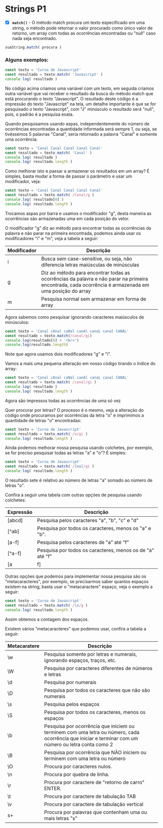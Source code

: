 # Strings P1

- [X] **`match()`** - O método match procura um texto especificado em uma string, o método pode retornar o valor procurado como único valor de retorno, um array com todas as ocorrências encontradas ou "null" caso nada seja encontrado.

```js
suaString.match( procura )
```

### Alguns exemplos:

```js
const texto = 'Curso de Javascript'
const resultado = texto.match( 'Javascript' )
console.log( resultado )
```

No código acima criamos uma variável com um texto, em seguida criamos outra variável que vai receber o resultado da busca do método match que está procurando o texto "Javascript". O resultado deste código é a impressão do texto "Javascript" na tela, um detalhe importante é que se for pesquisado o texto "Javascript", com "J" minúsculo o resultado será "null", pois, o padrão é a pesquisa exata.

Quando pesquisamos usando aspas, independentemente do número de ocorrências encontradas a quantidade
informada será sempre 1, ou seja, se tivéssemos 5 palavras "Canal", seria retornado a palavra "Canal" e somente
uma ocorrência.

```js
const texto = 'Canal Canal Canal Canal Canal'
const resultado = texto.match( 'Canal' )
console.log( resultado )
console.log( resultado.length )
```

Como melhorar isto e passar a armazenar os resultados em um array? É simples, basta mudar a forma de passar o
parâmetro e usar um modificador, veja:

```js
const texto = 'Canal Canal Canal Canal Canal'
const resultado = texto.match( /Canal/g )
console.log( resultado[0] )
console.log( resultado.length )
```

Trocamos aspas por barra e usamos o modificador "g", desta maneira as ocorrências são armazenadas uma em cada
posição do vetor.

O modificador "g" diz ao método para encontrar todas as ocorrências da palavra e não parar na primeira
encontrada, podemos ainda usar os modificadores "i" e "m", veja a tabela a seguir:

Modificador   | Descrição
--------------|---------------------------------------------------------------------------------------
i             | Busca sem case-sensitive, ou seja, não diferencia letras maiúsculas de minúsculas
g             | Diz ao método para encontrar todas as ocorrências da palavra e não parar na primeira encontrada, cada ocorrência é armazenada em uma posição do array
m             | Pesquisa normal sem armazenar em forma de array

Agora sabemos como pesquisar ignorando caracteres maiúsculos de minúsculos:

```js
const texto = 'Canal cAnal caNal canAl canaL canal CANAL'
const resultado = texto.match(/canal/gi)
console.log(resultado[0] + '<br>')
console.log(resultado.length)
```

Note que agora usamos dois modificadores "g" e "i".

Vamos a mais uma pequena alteração em nosso código tirando o índice do array:

```js
const texto = 'Canal cAnal caNal canAl canaL canal CANAL'
const resultado = texto.match( /canal/gi )
console.log( resultado )
console.log( resultado.length )
```

Agora são impressos todas as ocorrências de uma só vez

Quer procurar por letras? O processo é o mesmo, veja a alteração do código onde procuramos por ocorrências da
letra "o" e imprimimos a quantidade de letras "o" encontradas:

```js
const texto = 'Curso de Javascript'
const resultado = texto.match( /o/gi )
console.log( resultado.length )
```

Ainda podemos melhorar nossa pesquisa usando colchetes, por exemplo, se for preciso pesquisar todas as letras "a"
e "o"? É simples:

```js
const texto = 'Curso de Javascript'
const resultado = texto.match( /[oa]/gi )
console.log( resultado.length )
```

O resultado sete é relativo ao número de letras "a" somado ao número de letras "o".

Confira a seguir uma tabela com outras opções de pesquisa usando colchetes:

Expressão   | Descrição
------------|---------------------------------------------------------------------------------------
[abcd]      | Pesquisa pelos caracteres "a", "b", "c" e "d"
[^ab]       | Pesquisa por todos os caracteres, menos os "a" e "b".
[a-f]       | Pesquisa pelos caracteres de "a" até "f"
[^a-f]      | Pesquisa por todos os caracteres, menos os de "a" até "f"
[a|f]       | Pesquisa pelos caracteres "a" e "f", semelhante à primeira opção.

Outras opções que podemos para implementar nossa pesquisa são os "metacaracteres", por exemplo, se
precisarmos saber quantos espaços existem na string, basta usar o "metacaractere" espaço, veja o exemplo a seguir:

```js
const texto = 'Curso de Javascript'
const resultado = texto.match( /\s/g )
console.log( resultado.length )
```

Assim obtemos a contagem dos espaços.

Existem vários "metacaracteres" que podemos usar, confira a tabela a seguir:

Metacaratere   | Descrição
---------------|-----------------------------------------------------------------------------------
\w             | Pesquisa somente por letras e numerais, ignorando espaços, traços, etc.
\W             | Pesquisa por caracteres diferentes de números e letras
\d             | Pesquisa por numerais
\D             | Pesquisa por todos os caracteres que não são numerais
\s             | Pesquisa pelos espaços
\S             | Pesquisa por todos os caracteres, menos os espaços
\b             | Pesquisa por ocorrência que iniciem ou terminem com uma letra ou número, cada ocorrência que iniciar e terminar com um número ou letra conta como 2
\B             | Pesquisa por ocorrência que NÃO iniciem ou terminem com uma letra ou número
\O             | Procura por caracteres nulos.
\n             | Procura por quebra de linha.
\r             | Procura por caractere de "retorno de carro" ENTER.
\t             | Procura por caractere de tabulação TAB
\v             | Procura por caractere de tabulação vertical
s+             | Procura por palavras que contenham uma ou mais letras "s"

